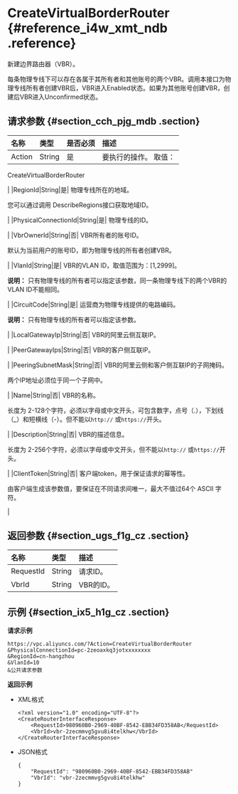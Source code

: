 # CreateVirtualBorderRouter {#reference_i4w_xmt_ndb .reference}

新建边界路由器（VBR）。

每条物理专线下可以存在各属于其所有者和其他账号的两个VBR。调用本接口为物理专线所有者创建VBR后，VBR进入Enabled状态。如果为其他账号创建VBR，创建后VBR进入Unconfirmed状态。

## 请求参数 {#section_cch_pjg_mdb .section}

|名称|类型|是否必须|描述|
|:-|:-|:---|:-|
|Action|String|是| 要执行的操作。 取值：

 CreateVirtualBorderRouter

 |
|RegionId|String|是| 物理专线所在的地域。

 您可以通过调用 DescribeRegions接口获取地域ID。

 |
|PhysicalConnectionId|String|是| 物理专线的ID。

 |
|VbrOwnerId|String|否| VBR所有者的账号ID。

 默认为当前用户的账号ID，即为物理专线的所有者创建VBR。

 |
|VlanId|String|是| VBR的VLAN ID，取值范围为：\[1,2999\]。

 **说明：** 只有物理专线的所有者可以指定该参数，同一条物理专线下的两个VBR的VLAN ID不能相同。

 |
|CircuitCode|String|是| 运营商为物理专线提供的电路编码。

 **说明：** 只有物理专线的所有者可以指定该参数。

 |
|LocalGatewayIp|String|否| VBR的阿里云侧互联IP。

 |
|PeerGatewayIps|String|否| VBR的客户侧互联IP。

 |
|PeeringSubnetMask|String|否| VBR的阿里云侧和客户侧互联IP的子网掩码。

 两个IP地址必须位于同一个子网中。

 |
|Name|String|否| VBR的名称。

 长度为 2-128个字符，必须以字母或中文开头，可包含数字，点号（.），下划线（\_）和短横线（-）。但不能以`http://` 或`https://`开头。

 |
|Description|String|否| VBR的描述信息。

 长度为 2-256个字符，必须以字母或中文开头，但不能以`http://` 或`https://`开头。

 |
|ClientToken|String|否| 客户端token，用于保证请求的幂等性。

 由客户端生成该参数值，要保证在不同请求间唯一，最大不值过64个 ASCII 字符。

 |

## 返回参数 {#section_ugs_f1g_cz .section}

|名称|类型|描述|
|:-|:-|:-|
|RequestId|String|请求ID。|
|VbrId|String|VBR的ID。|

## 示例 {#section_ix5_h1g_cz .section}

**请求示例**

``` {#createVPCpub}
https://vpc.aliyuncs.com/?Action=CreateVirtualBorderRouter
&PhysicalConnectionId=pc-2zeoaxkq3jotxxxxxxxx
&RegionId=cn-hangzhou
&VlanId=10
&公共请求参数
```

**返回示例**

-   XML格式

    ```
    <?xml version="1.0" encoding="UTF-8"?>
    <CreateRouterInterfaceResponse>
        <RequestId>980960B0-2969-40BF-8542-EBB34FD358AB</RequestId>
        <VbrId>vbr-2zecmmvg5gvu8i4telkhw</VbrId>
    </CreateRouterInterfaceResponse>
    ```

-   JSON格式

    ```
    { 
        "RequestId": "980960B0-2969-40BF-8542-EBB34FD358AB"
        "VbrId": "vbr-2zecmmvg5gvu8i4telkhw"
    }
    ```


